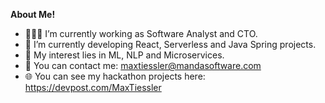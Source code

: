 <a href=""></a>

**About Me!**

- 👨🏽‍💻 I’m currently working as Software Analyst and CTO.
- 🌱 I’m currently developing React, Serverless and Java Spring projects.
- 🤔 My interest lies in ML, NLP and Microservices.
- 💬 You can contact me: [maxtiessler@mandasoftware.com](maxtiessler@mandasoftware.com)
- 🌐 You can see my hackathon projects here: https://devpost.com/MaxTiessler


